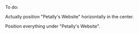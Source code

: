 To do:


Actually position "Petally's Website" horizontally in the center.

Position everything under "Petally's Website".
